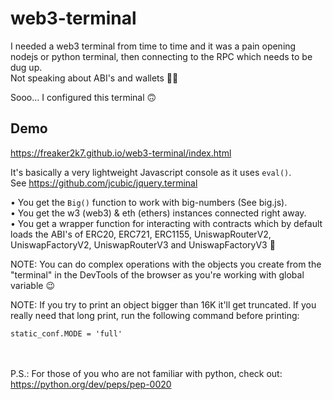 # web3-terminal

I needed a web3 terminal from time to time and it was a pain opening nodejs or python terminal, then connecting to the RPC which needs to be dug up.<br>
Not speaking about ABI's and wallets 🤦‍♂️

Sooo... I configured this terminal 🙃

## Demo

https://freaker2k7.github.io/web3-terminal/index.html

It's basically a very lightweight Javascript console as it uses `eval()`.<br>
See https://github.com/jcubic/jquery.terminal

• You get the `Big()` function to work with big-numbers (See big.js).<br>
• You get the w3 (web3) & eth (ethers) instances connected right away.<br>
• You get a wrapper function for interacting with contracts which by default loads the ABI's of ERC20, ERC721, ERC1155, UniswapRouterV2, UniswapFactoryV2, UniswapRouterV3 and UniswapFactoryV3 💪


NOTE: You can do complex operations with the objects you create from the "terminal" in the DevTools of the browser as you're working with global variable 😉


NOTE: If you try to print an object bigger than 16K it'll get truncated. If you really need that long print, run the following command before printing:
```
static_conf.MODE = 'full'
```
<br><br>
P.S.: For those of you who are not familiar with python, check out:
https://python.org/dev/peps/pep-0020

